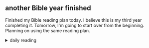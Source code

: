 ## another Bible year finished

Finished my Bible reading plan today. I believe this is my third year completing it. Tomorrow, I'm going to start over from the beginning. Planning on using the same reading plan.

<details markdown="1">
<summary>daily reading</summary>

| {{ page.date | date: "%B %-d, %Y" }} |
| :-------------: |
| [2 Chron. 36; Rev. 22; Mal. 4; John 21]({% link _Bible/Bible-year-1.md %}) |
| [WLC 51-56]({% link _wlc/wlc-month-1.md %}) |
| [The Chalcedonian Definition](https://thewestminsterstandard.org/the-chalcedonian-creed/) |

</details>